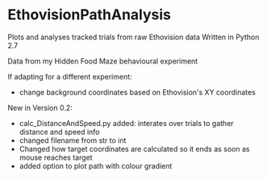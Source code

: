 # EthovisionPathAnalysis
Plots and analyses tracked trials from raw Ethovision data
Written in Python 2.7

Data from my Hidden Food Maze behavioural experiment

If adapting for a different experiment:
- change background coordinates based on Ethovision's XY coordinates

New in Version 0.2:
- calc_DistanceAndSpeed.py added: interates over trials to gather distance and speed info
- changed filename from str to int
- Changed how target coordinates are calculated so it ends as soon as mouse reaches target
- added option to plot path with colour gradient